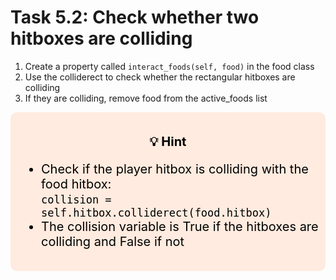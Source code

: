 # Task 5.2: Check whether two hitboxes are colliding

1. Create a property called ``interact_foods(self, food)`` in the food class
2. Use the colliderect to check whether the rectangular hitboxes are colliding 
3. If they are colliding, remove food from the active_foods list

<div style="font-size: 20px; background-color: #ffebdf; color: black; padding: 15px; border-radius:10px;">
    <p style="text-align: center;"><b>💡 Hint</b><p>
    <ul style="width: 100%;">  
        <li> Check if the player hitbox is colliding with the food hitbox:<br>
        <code>collision = self.hitbox.colliderect(food.hitbox)</code>
        </li>
        <li>The collision variable is True if the hitboxes are colliding and False if not</li>
    </ul>
</div>